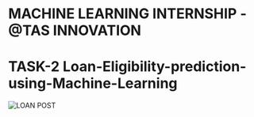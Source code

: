 # MACHINE LEARNING INTERNSHIP - @TAS INNOVATION
# TASK-2 Loan-Eligibility-prediction-using-Machine-Learning

![LOAN POST](https://github.com/Pavi0406/Loan-Eligibility-prediction-using-Machine-Learning/assets/131652022/401d5a31-a455-47e3-874b-bace2e066fcd)
